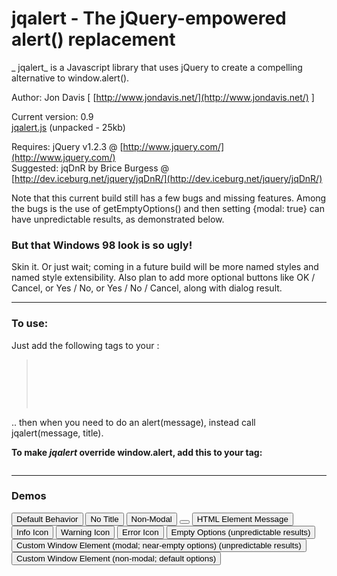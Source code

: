 # jqalert - The jQuery-empowered alert() replacement

_ jqalert_ is a Javascript library that uses jQuery to create a compelling alternative to window.alert().

Author: Jon Davis [ [http://www.jondavis.net/](http://www.jondavis.net/) ]

Current version: 0.9  
[jqalert.js](jqalert.js) (unpacked - 25kb)

Requires: jQuery v1.2.3 @ [http://www.jquery.com/](http://www.jquery.com/)  
Suggested: jqDnR by Brice Burgess @ [http://dev.iceburg.net/jquery/jqDnR/](http://dev.iceburg.net/jquery/jqDnR/)

Note that this current build still has a few bugs and missing features. Among the bugs is the use of getEmptyOptions() and then setting {modal: true} can have unpredictable results, as demonstrated below.

### But that Windows 98 look is so ugly!

Skin it. Or just wait; coming in a future build will be more named styles and named style extensibility. Also plan to add more optional buttons like OK / Cancel, or Yes / No, or Yes / No / Cancel, along with dialog result.

* * *

### To use:

Just add the following tags to your <head>:

> <pre><script type="text/javascript" language="javascript" src="http://cachefile.net/scripts/jquery/1.2.3/jquery-1.2.3.js"></script>
> <script type="text/javascript" language="javascript" src="http://cachefile.net/scripts/jquery/plugins/jqDnR/2007.08.19r2/jqDnR.js"></script>
> **<script type="text/javascript" language="javascript" src="http://cachefile.net/scripts/jquery/plugins/jqalert/0.9/jqalert.js"></script>**</pre>

.. then when you need to do an alert(message), instead call jqalert(message, title).

**To make _jqalert_ override window.alert, add this to your <head> tag:**

> <pre><script type="text/javascript" language="javascript">
> try {
> 	window.alert = window.jqalert;
> } catch (err) {
> 	window.alert('Your browser does not support overloading window.alert. ' + err);
> }
> </script></pre>

* * *

### Demos

<button onclick="jqalert('This is the default behavior. You can get this by calling jqalert(message, title).<br />Notice that it is modal, and by including the <a href=&quot;http://dev.iceburg.net/jquery/jqDnR/&quot;>jqDnR extension script</a> you can<br />drag this window around with the title bar.', 'Demo: Default Behavior')">Default Behavior</button> <button onclick="jqalert('Calling jqalert(message), without a title<br />parameter, removes the title bar.')">No Title</button> <button onclick="jqalert('You can set a third parameter of {modal: false} to turn of modality. Notice<br />that you can still interact with the page even while this message is shown.', 'Demo: Non-Modal', {modal: false})">Non-Modal</button> <button onclick="jqalert('<h1>HTML <i>Markup</i>HTML Markup</h1><p>The <em>message</em> parameter accepts HTML markup.</p>', 'Demo: HTML Markup')"></button> <button onclick="jqalert($(&quot;#htmlElementDemo&quot;).html(), 'Demo: HTML Element Message')">HTML Element Message</button> <button onclick="jqalert('This demonstrates the use of an &quot;info&quot; icon by setting<br />the third parameter to {icon: &quot;alert_icon_info.png&quot;}.', 'Demo: Info Icon', {icon: &quot;alert_icon_info.png&quot;})">Info Icon</button> <button onclick="jqalert('This demonstrates the use of an &quot;warning&quot; icon by setting<br />the third parameter to {icon: &quot;alert_warning_info.png&quot;}.', 'Demo: Warning Icon', {icon: &quot;alert_icon_warning.png&quot;})">Warning Icon</button> <button onclick="jqalert('This demonstrates the use of an &quot;error&quot; icon by setting<br />the third parameter to {icon: &quot;alert_error_info.png&quot;}.', 'Demo: Error Icon', {icon: &quot;alert_icon_error.png&quot;})">Error Icon</button> <button onclick="jqalert('If you want to build up your own custom parameters,<br />you might want to start with a clean slate by<br />setting for the third parameter <tt>jqalerter.getEmptyOptions()</tt>.<br />You can add options inline using  <tt>.setOption(name, value)</tt>.<br />In this case, modal: true and backgroundColor: white were used.', 'Demo: Empty Options', jqalerter.getEmptyOptions().setOption('modal', true).setOption('backgroundColor', 'white'))">Empty Options (unpredictable results)</button> <button onclick="jqalert('The entire alert window can reuse a custom HTML element.<br />Here one is in a modal alert with a &quot;clean slate&quot; option set.', 'Demo: Custom Window Element', 
        jqalerter.getEmptyOptions()
        .setOption('modal', true)
        .setOption('dynamicCss', true) // needed for z-indexing
        .setOption('windowCss', null), // needed for z-indexing
        $(&quot;#windowElementDemo&quot;)[0])">Custom Window Element (modal; near-empty options) (unpredictable results)</button> <button onclick="jqalert('The entire alert window can reuse a custom HTML element.<br />Here one is in a non-modal alert.<br />&nbsp;<br />Note: There is a bug right now, you cannot now use the modal one with clean slate options.', 'Demo: Custom Window Element', jqalerter.getDefaultOptions()
        .setOption('dynamicCss', false)
        .setOption('modal', false),
        $(&quot;#windowElementDemo&quot;)[0])">Custom Window Element (non-modal; default options)</button>

<div id="htmlElementDemo" style="display:none;">

# <u>HTML</u> _message_ from a <div>!

Using HTML for the message can be handy if you want to "pre-fab" your  
messages in markup without declaring the markup in script.

</div>

<div id="windowElementDemo" class="myOwnStuff" style="display: none;">

<div class="jqalert-container">

<div class="jqalert">

<div class="jqalert-buttons"><button onclick="window.jqalerter.closeVirtualWindow(this.parentNode.parentNode.parentNode);">OK</button></div>

</div>

</div>

</div>